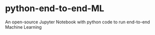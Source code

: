 # python-end-to-end-ML
An open-source Jupyter Notebook with python code to run end-to-end Machine Learning
